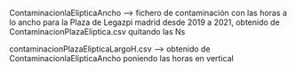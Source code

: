 ContaminacionlaElipticaAncho --> fichero de contaminación con las horas a lo ancho para la Plaza de Legazpi madrid desde 2019 a 2021, obtenido de ContaminacionPlazaEliptica.csv quitando las Ns

contaminacionPlazaElipticaLargoH.csv --> obtenido de ContaminacionlaElipticaAncho poniendo las horas en vertical
